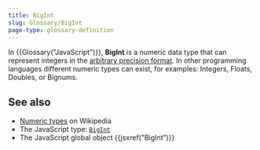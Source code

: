 ```yaml
---
title: BigInt
slug: Glossary/BigInt
page-type: glossary-definition
---
```




In {{Glossary("JavaScript")}}, **BigInt** is a numeric data type that can represent integers in the [arbitrary precision format](https://en.wikipedia.org/wiki/Arbitrary-precision_arithmetic). In other programming languages different numeric types can exist, for examples: Integers, Floats, Doubles, or Bignums.

## See also

- [Numeric types](https://en.wikipedia.org/wiki/Data_type#Numeric_types) on Wikipedia
- The JavaScript type: [`BigInt`](/Web/JavaScript/Data_structures#bigint_type)
- The JavaScript global object {{jsxref("BigInt")}}
